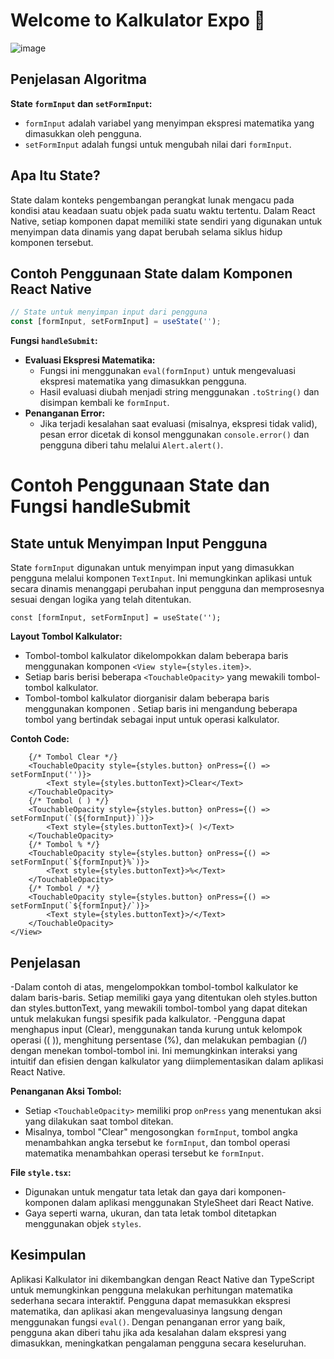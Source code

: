 # Welcome to Kalkulator Expo 👋
![image](https://github.com/MuhammadYusuf07/react-native-expo/assets/124348537/b4371522-c097-4a3e-bc3c-f99a6d07f0d4)

## Penjelasan Algoritma

**State `formInput` dan `setFormInput`:**
- `formInput` adalah variabel yang menyimpan ekspresi matematika yang dimasukkan oleh pengguna.
- `setFormInput` adalah fungsi untuk mengubah nilai dari `formInput`.

## Apa Itu State?

State dalam konteks pengembangan perangkat lunak mengacu pada kondisi atau keadaan suatu objek pada suatu waktu tertentu. Dalam React Native, setiap komponen dapat memiliki state sendiri yang digunakan untuk menyimpan data dinamis yang dapat berubah selama siklus hidup komponen tersebut.

## Contoh Penggunaan State dalam Komponen React Native

```jsx
// State untuk menyimpan input dari pengguna
const [formInput, setFormInput] = useState('');
```


**Fungsi `handleSubmit`:**
- **Evaluasi Ekspresi Matematika:**
  - Fungsi ini menggunakan `eval(formInput)` untuk mengevaluasi ekspresi matematika yang dimasukkan pengguna.
  - Hasil evaluasi diubah menjadi string menggunakan `.toString()` dan disimpan kembali ke `formInput`.
- **Penanganan Error:**
  - Jika terjadi kesalahan saat evaluasi (misalnya, ekspresi tidak valid), pesan error dicetak di konsol menggunakan `console.error()` dan pengguna diberi tahu melalui `Alert.alert()`.

# Contoh Penggunaan State dan Fungsi handleSubmit

## State untuk Menyimpan Input Pengguna

State `formInput` digunakan untuk menyimpan input yang dimasukkan pengguna melalui komponen `TextInput`. Ini memungkinkan aplikasi untuk secara dinamis menanggapi perubahan input pengguna dan memprosesnya sesuai dengan logika yang telah ditentukan.



```// State untuk menyimpan input dari pengguna
const [formInput, setFormInput] = useState('');
```


**Layout Tombol Kalkulator:**
- Tombol-tombol kalkulator dikelompokkan dalam beberapa baris menggunakan komponen `<View style={styles.item}>`.
- Setiap baris berisi beberapa `<TouchableOpacity>` yang mewakili tombol-tombol kalkulator.
- Tombol-tombol kalkulator diorganisir dalam beberapa baris menggunakan komponen <View style={styles.item}>. Setiap baris ini mengandung beberapa tombol <TouchableOpacity> yang bertindak sebagai input untuk operasi kalkulator.

**Contoh Code:**
``` <View style={styles.item}>
    {/* Tombol Clear */}
    <TouchableOpacity style={styles.button} onPress={() => setFormInput('')}>
        <Text style={styles.buttonText}>Clear</Text>
    </TouchableOpacity>
    {/* Tombol ( ) */}
    <TouchableOpacity style={styles.button} onPress={() => setFormInput(`(${formInput})`)}>
        <Text style={styles.buttonText}>( )</Text>
    </TouchableOpacity>
    {/* Tombol % */}
    <TouchableOpacity style={styles.button} onPress={() => setFormInput(`${formInput}%`)}>
        <Text style={styles.buttonText}>%</Text>
    </TouchableOpacity>
    {/* Tombol / */}
    <TouchableOpacity style={styles.button} onPress={() => setFormInput(`${formInput}/`)}>
        <Text style={styles.buttonText}>/</Text>
    </TouchableOpacity>
</View>
```

## Penjelasan
-Dalam contoh di atas, <View style={styles.item}> mengelompokkan tombol-tombol kalkulator ke dalam baris-baris. Setiap <TouchableOpacity> memiliki gaya yang ditentukan oleh styles.button dan styles.buttonText, yang mewakili tombol-tombol yang dapat ditekan untuk melakukan fungsi spesifik pada kalkulator.
-Pengguna dapat menghapus input (Clear), menggunakan tanda kurung untuk kelompok operasi (( )), menghitung persentase (%), dan melakukan pembagian (/) dengan menekan tombol-tombol ini. Ini memungkinkan interaksi yang intuitif dan efisien dengan kalkulator yang diimplementasikan dalam aplikasi React Native.



**Penanganan Aksi Tombol:**
- Setiap `<TouchableOpacity>` memiliki prop `onPress` yang menentukan aksi yang dilakukan saat tombol ditekan.
- Misalnya, tombol "Clear" mengosongkan `formInput`, tombol angka menambahkan angka tersebut ke `formInput`, dan tombol operasi matematika menambahkan operasi tersebut ke `formInput`.

**File `style.tsx`:**
- Digunakan untuk mengatur tata letak dan gaya dari komponen-komponen dalam aplikasi menggunakan StyleSheet dari React Native.
- Gaya seperti warna, ukuran, dan tata letak tombol ditetapkan menggunakan objek `styles`.

## Kesimpulan
Aplikasi Kalkulator ini dikembangkan dengan React Native dan TypeScript untuk memungkinkan pengguna melakukan perhitungan matematika sederhana secara interaktif. Pengguna dapat memasukkan ekspresi matematika, dan aplikasi akan mengevaluasinya langsung dengan menggunakan fungsi `eval()`. Dengan penanganan error yang baik, pengguna akan diberi tahu jika ada kesalahan dalam ekspresi yang dimasukkan, meningkatkan pengalaman pengguna secara keseluruhan.

